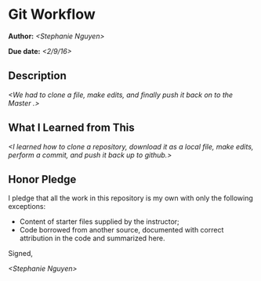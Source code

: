 # Git Workflow

**Author:** _\<Stephanie Nguyen\>_

**Due date:** _\<2/9/16\>_

## Description

_\<We had to clone a file, make edits, and finally push it back on to the Master .\>_

## What I Learned from This

_\<I learned how to clone a repository, download it as a local file, make edits, perform a commit, and push it back up to github.\>_

## Honor Pledge

I pledge that all the work in this repository is my own with only the following exceptions:

* Content of starter files supplied by the instructor;
* Code borrowed from another source, documented with correct attribution in the code and summarized here.

Signed,

_\<Stephanie Nguyen\>_
